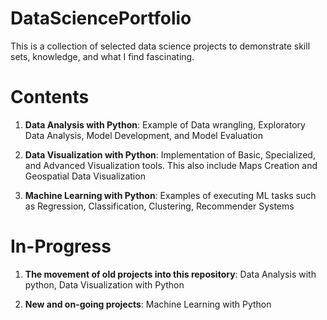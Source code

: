 # DataSciencePortfolio
This is a collection of selected data science projects to demonstrate skill sets, knowledge, and what I find fascinating.
# Contents
1. **Data Analysis with Python**: Example of Data wrangling, Exploratory Data Analysis, Model Development, and Model Evaluation

2. **Data Visualization with Python**: Implementation of Basic, Specialized, and Advanced Visualization tools. This also include Maps Creation and Geospatial Data
Visualization

3. **Machine Learning with Python**: Examples of executing ML tasks such as Regression, Classification, Clustering, Recommender Systems
# In-Progress
1. **The movement of old projects into this repository**: Data Analysis with python, Data Visualization with Python

2. **New and on-going projects**: Machine Learning with Python

